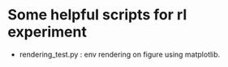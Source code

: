 # Some helpful scripts for rl experiment

- rendering_test.py     : env rendering on figure using matplotlib.
